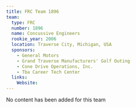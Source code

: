 ```yaml
---
title: FRC Team 1896
team:
  type: FRC
  number: 1896
  name: Concussive Engineers
  rookie_year: 2006
  location: Traverse City, Michigan, USA
  sponsors:
    - General Motors
    - Grand Traverse Manufacturers' Golf Outing
    - Cone Drive Operations, Inc.
    - Tba Career Tech Center
  links:
    Website: 
---
```

No content has been added for this team
